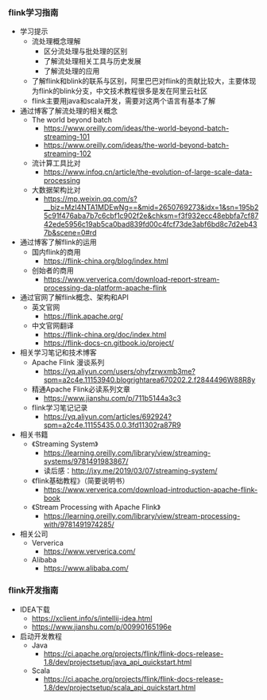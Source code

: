 ### flink学习指南
* 学习提示
    * 流处理概念理解
        * 区分流处理与批处理的区别
        * 了解流处理相关工具与历史发展
        * 了解流处理的应用
    * 了解flink和blink的联系与区别，阿里巴巴对flink的贡献比较大，主要体现为flink的blink分支，中文技术教程很多是发在阿里云社区
    * flink主要用java和scala开发，需要对这两个语言有基本了解
* 通过博客了解流处理的相关概念
    * The world beyond batch
        * https://www.oreilly.com/ideas/the-world-beyond-batch-streaming-101
        * https://www.oreilly.com/ideas/the-world-beyond-batch-streaming-102
    * 流计算工具比对
        * https://www.infoq.cn/article/the-evolution-of-large-scale-data-processing
    * 大数据架构比对
        * https://mp.weixin.qq.com/s?__biz=MzI4NTA1MDEwNg==&mid=2650769273&idx=1&sn=195b25c91f476aba7b7c6cbf1c902f2e&chksm=f3f932ecc48ebbfa7cf8742ede5956c19ab5ca0bad839fd00c4fcf73de3abf6bd8c7d2eb437b&scene=0#rd
* 通过博客了解flink的运用
    * 国内flink的商用
        * https://flink-china.org/blog/index.html
    * 创始者的商用    
        * https://www.ververica.com/download-report-stream-processing-da-platform-apache-flink
* 通过官网了解flink概念、架构和API
    * 英文官网
        * https://flink.apache.org/
    * 中文官网翻译
        * https://flink-china.org/doc/index.html
        * https://flink-docs-cn.gitbook.io/project/
* 相关学习笔记和技术博客
    * Apache Flink 漫谈系列
        * https://yq.aliyun.com/users/ohyfzrwxmb3me?spm=a2c4e.11153940.blogrightarea670202.2.f2844496W88R8y
    * 精通Apache Flink必读系列文章
        * https://www.jianshu.com/p/711b5144a3c3 
    * flink学习笔记记录
        * https://yq.aliyun.com/articles/692924?spm=a2c4e.11155435.0.0.3fd11302ra87R9 
* 相关书籍
    * 《Streaming System》
        * https://learning.oreilly.com/library/view/streaming-systems/9781491983867/
        * 读后感：http://jxy.me/2019/03/07/streaming-system/
    * 《flink基础教程》（简要说明书）
        * https://www.ververica.com/download-introduction-apache-flink-book
    * 《Stream Processing with Apache Flink》
        * https://learning.oreilly.com/library/view/stream-processing-with/9781491974285/
* 相关公司
    * Ververica
        * https://www.ververica.com/
    * Alibaba
        * https://www.alibaba.com/
### flink开发指南
* IDEA下载
    * https://xclient.info/s/intellij-idea.html 
    * https://www.jianshu.com/p/00990165196e
* 启动开发教程
    * Java
        * https://ci.apache.org/projects/flink/flink-docs-release-1.8/dev/projectsetup/java_api_quickstart.html
    * Scala
        * https://ci.apache.org/projects/flink/flink-docs-release-1.8/dev/projectsetup/scala_api_quickstart.html
